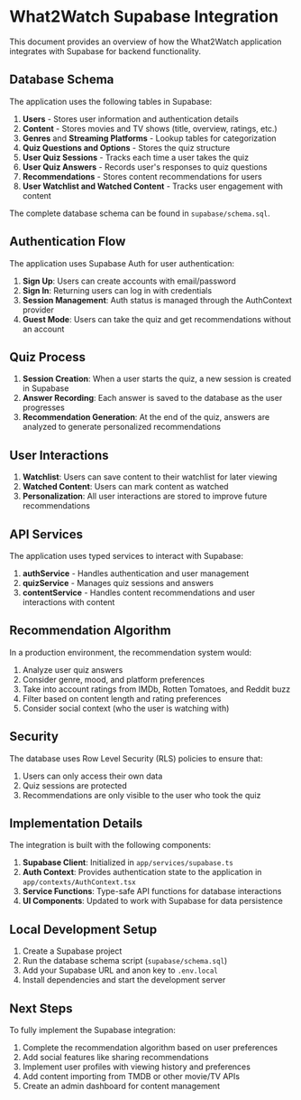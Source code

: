 # What2Watch Supabase Integration

This document provides an overview of how the What2Watch application integrates with Supabase for backend functionality.

## Database Schema

The application uses the following tables in Supabase:

1. **Users** - Stores user information and authentication details
2. **Content** - Stores movies and TV shows (title, overview, ratings, etc.)
3. **Genres** and **Streaming Platforms** - Lookup tables for categorization
4. **Quiz Questions and Options** - Stores the quiz structure
5. **User Quiz Sessions** - Tracks each time a user takes the quiz
6. **User Quiz Answers** - Records user's responses to quiz questions
7. **Recommendations** - Stores content recommendations for users
8. **User Watchlist and Watched Content** - Tracks user engagement with content

The complete database schema can be found in `supabase/schema.sql`.

## Authentication Flow

The application uses Supabase Auth for user authentication:

1. **Sign Up**: Users can create accounts with email/password
2. **Sign In**: Returning users can log in with credentials
3. **Session Management**: Auth status is managed through the AuthContext provider
4. **Guest Mode**: Users can take the quiz and get recommendations without an account

## Quiz Process

1. **Session Creation**: When a user starts the quiz, a new session is created in Supabase
2. **Answer Recording**: Each answer is saved to the database as the user progresses
3. **Recommendation Generation**: At the end of the quiz, answers are analyzed to generate personalized recommendations

## User Interactions

1. **Watchlist**: Users can save content to their watchlist for later viewing
2. **Watched Content**: Users can mark content as watched
3. **Personalization**: All user interactions are stored to improve future recommendations

## API Services

The application uses typed services to interact with Supabase:

1. **authService** - Handles authentication and user management
2. **quizService** - Manages quiz sessions and answers
3. **contentService** - Handles content recommendations and user interactions with content

## Recommendation Algorithm

In a production environment, the recommendation system would:

1. Analyze user quiz answers
2. Consider genre, mood, and platform preferences
3. Take into account ratings from IMDb, Rotten Tomatoes, and Reddit buzz
4. Filter based on content length and rating preferences
5. Consider social context (who the user is watching with)

## Security

The database uses Row Level Security (RLS) policies to ensure that:

1. Users can only access their own data
2. Quiz sessions are protected
3. Recommendations are only visible to the user who took the quiz

## Implementation Details

The integration is built with the following components:

1. **Supabase Client**: Initialized in `app/services/supabase.ts`
2. **Auth Context**: Provides authentication state to the application in `app/contexts/AuthContext.tsx`
3. **Service Functions**: Type-safe API functions for database interactions
4. **UI Components**: Updated to work with Supabase for data persistence

## Local Development Setup

1. Create a Supabase project
2. Run the database schema script (`supabase/schema.sql`)
3. Add your Supabase URL and anon key to `.env.local`
4. Install dependencies and start the development server

## Next Steps

To fully implement the Supabase integration:

1. Complete the recommendation algorithm based on user preferences
2. Add social features like sharing recommendations
3. Implement user profiles with viewing history and preferences
4. Add content importing from TMDB or other movie/TV APIs
5. Create an admin dashboard for content management 